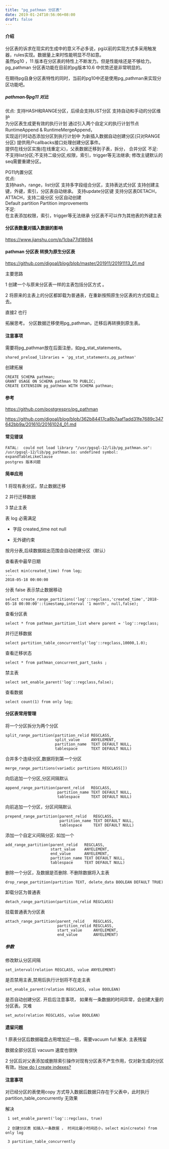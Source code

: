 ```yaml
---
title: "pg_pathman 分区表"
date: 2019-01-24T10:56:06+08:00
draft: false
---
```


#### 介绍

分区表的诉求在现实的生成中的意义不必多说，pg以前的实现方式多采用触发器，rules实现。数据量上来时性能明显不尽如意。   
虽然pg10 ，11 版本在分区表的特性上不断发力。但是性能啥还是不够给力。   
pg_pathman 分区表功能在目前的pg版本10.6 中优势还是非常明显的。   

在期待pg自身分区表特性的同时，当前的pg10中还是使用pg_pathman来实现分区功能吧。

##### pathman与pg11 对比

优点:
支持HASH和RANGE分区，后续会支持LIST分区 支持自动和手动的分区维护  
为分区表生成更有效的执行计划 通过引入两个自定义的执行计划节点RuntimeAppend & RuntimeMergeAppend，  
实现运行时动态添加分区到执行计划中 为新插入数据自动创建分区(只对RANGE分区) 提供用户callbacks接口处理创建分区事件。   
 提供在线分区实施(在线重定义)，父表数据迁移到子表，拆分， 合并分区
不足:   
不支持list分区;不支持二级分区;权限，索引，trigger等无法继承; 修改主键默认的seq需要重建分区。    

PG11内置分区   
优点:   
支持hash，range，list分区 支持多字段组合分区，支持表达式分区 支持创建主键，外键，索引，分区表自动继承。 支持update分区键 支持分区表DETACH，ATTACH，支持二级分区 分区自动创建   
Default partition Partition improvements   
不足:   
在主表添加权限，索引，trigger等无法继承 分区表不可以作为其他表的外键主表   


#### 分区表数量对插入数据的影响


https://www.jianshu.com/p/1cba77d18694

#### pathman 分区表 转换为原生分区表

https://github.com/digoal/blog/blob/master/201911/20191113_01.md

主要思路

1 创建一个与原来分区表一样的主表包括分区方式 。

2 将原来的主表上的分区都卸载为普通表，在重新按照原生分区表的方式挂载上去。

直接2 也行

拓展思考。 分区数据迁移使用pg_pathman，迁移后再转换到原生表。

#### 注意事项

需要将pg_pathman放在后面注册，如pg_stat_statements。
```
shared_preload_libraries = 'pg_stat_statements,pg_pathman'
```

创建拓展
```
CREATE SCHEMA pathman;
GRANT USAGE ON SCHEMA pathman TO PUBLIC;
CREATE EXTENSION pg_pathman WITH SCHEMA pathman;
```

#### 参考

https://github.com/postgrespro/pg_pathman

https://github.com/digoal/blog/blob/362b84417ca8b7aaf1add31fe7689c347642bb9a/201610/20161024_01.md

#### 常见错误
```
FATAL:  could not load library "/usr/pgsql-12/lib/pg_pathman.so": /usr/pgsql-12/lib/pg_pathman.so: undefined symbol: expandTableLikeClause
postgres 版本问题
```

#### 简单应用

1 将现有表分区，禁止数据迁移

2 并行迁移数据

3 禁止主表

表 log  必需满足

- 字段 created_time not null

- 无外键约束 

按月分表,后续数据超出范围会自动创建分区（默认）

查看表中最早日期
```
select min(created_time) from log;
---
2018-05-18 00:00:00
```

分表 false 表示禁止数据移动
```
select create_range_partitions('log'::regclass,'created_time','2018-05-18 00:00:00'::timestamp,interval '1 month', null,false);
```

查看分区表
```
select * from pathman_partition_list where parent = 'log'::regclass;
```

并行迁移数据
```
select partition_table_concurrently('log'::regclass,10000,1.0);
```

查看迁移状态
```
select * from pathman_concurrent_part_tasks ;
```

禁主表
```
select set_enable_parent('log'::regclass,false);
```

查看数据
```
select count(1) from only log;
```

#### 分区表常用管理

将一个分区拆分为两个分区
```
split_range_partition(partition_relid REGCLASS,
                      split_value     ANYELEMENT,
                      partition_name  TEXT DEFAULT NULL,
                      tablespace      TEXT DEFAULT NULL)
```

合并多个连续分区,数据将到第一个分区
```
merge_range_partitions(variadic partitions REGCLASS[])
```

向后追加一个分区,分区间隔默认
```
append_range_partition(parent_relid   REGCLASS,
                       partition_name TEXT DEFAULT NULL,
                       tablespace     TEXT DEFAULT NULL)
```

向前追加一个分区，分区间隔默认
```
prepend_range_partition(parent_relid   REGCLASS,
                        partition_name TEXT DEFAULT NULL,
                        tablespace     TEXT DEFAULT NULL)
```

添加一个自定义间隔分区: 如加一个
```
add_range_partition(parent_relid   REGCLASS,
                    start_value    ANYELEMENT,
                    end_value      ANYELEMENT,
                    partition_name TEXT DEFAULT NULL,
                    tablespace     TEXT DEFAULT NULL)
```

删除一个分区，及数据是否删除. 不删除数据将入主表
```
drop_range_partition(partition TEXT, delete_data BOOLEAN DEFAULT TRUE)
```

卸载分区为普通表
```
detach_range_partition(partition_relid REGCLASS)
```

挂载普通表为分区表
```
attach_range_partition(parent_relid    REGCLASS,
                       partition_relid REGCLASS,
                       start_value     ANYELEMENT,
                       end_value       ANYELEMENT)
```

##### 参数

修改默认分区间隔
```
set_interval(relation REGCLASS, value ANYELEMENT)
```

是否禁用主表,禁用后执行计划将不在走主表
```
set_enable_parent(relation REGCLASS, value BOOLEAN)
```

是否自动创建分区. 开启后注意事项， 如果有一条数据的时间异常，会创建大量的分区表。灾难
```
set_auto(relation REGCLASS, value BOOLEAN)
```

#### 遗留问题

1 原表分区后数据磁盘占用增加近一倍，需要vacuum full 解决. 主表残留

数据全部分区后 vacuum 速度也很快

2 分区后对父表添加或删除索引操作对现有分区表不产生作用，仅对新生成的分区有效。[How do I create indexes?](https://github.com/postgrespro/pg_pathman/wiki/How-do-I-create-indexes%3F)

#### 注意事项

对已经分区的表使用copy 方式导入数据后数据只存在于父表中，此时执行partition_table_concurrently 无效果

解决
```
 1 set_enable_parent('log'::regclass, true)
```
```
 2 创建分区表 如插入一条数据 ， 时间比最小时间还小，select min(create) from only log
```
```
 3 partition_table_concurrently
```
